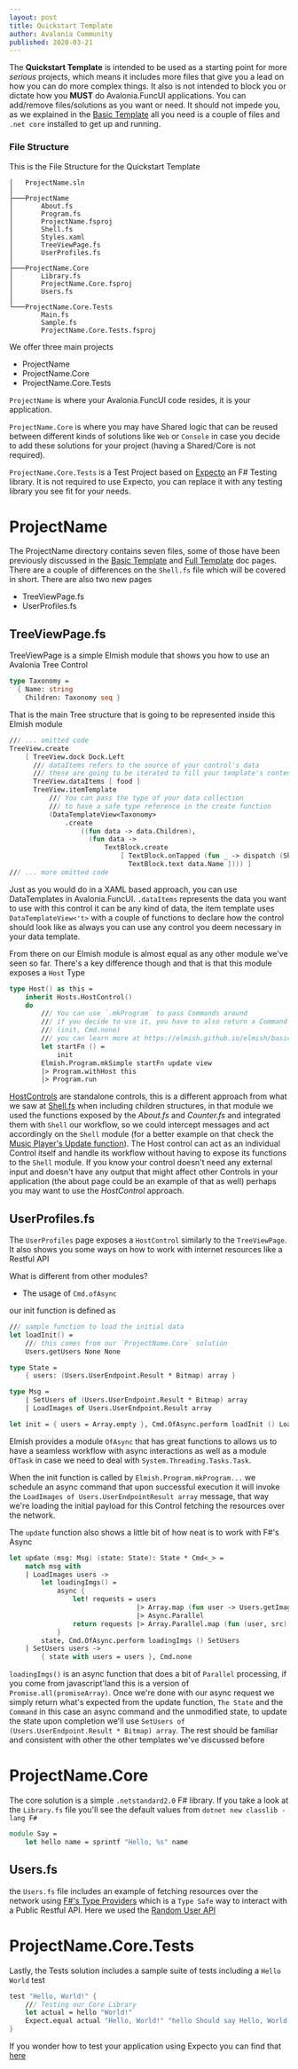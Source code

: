```yaml
---
layout: post
title: Quickstart Template
author: Avalonia Community
published: 2020-03-21
---
```


The **Quickstart Template** is intended to be used as a starting point for more *serious* projects, which means it includes more files that give you a lead on how you can do more complex things. It also is not intended to block you or dictate how you **MUST** do Avalonia.FuncUI applications. You can add/remove files/solutions as you want or need. It should not impede you, as we explained in the [Basic Template](./Basic-Template.html) all you need is a couple of files and `.net core` installed to get up and running.

### File Structure
This is the File Structure for the Quickstart Template
```
│   ProjectName.sln
│
├───ProjectName
│       About.fs
│       Program.fs
│       ProjectName.fsproj
│       Shell.fs
│       Styles.xaml
│       TreeViewPage.fs
│       UserProfiles.fs
│
├───ProjectName.Core
│       Library.fs
│       ProjectName.Core.fsproj
│       Users.fs
│
└───ProjectName.Core.Tests
        Main.fs
        Sample.fs
        ProjectName.Core.Tests.fsproj
```
We offer three main projects
- ProjectName
- ProjectName.Core
- ProjectName.Core.Tests

`ProjectName` is where your Avalonia.FuncUI code resides, it is your application. 

`ProjectName.Core` is where you may have Shared logic that can be reused between different kinds of solutions like `Web` or `Console` in case you decide to add these solutions for your project (having a Shared/Core is not required).

`ProjectName.Core.Tests` is a Test Project based on [Expecto](https://github.com/haf/expecto) an F# Testing library. It is not required to use Expecto, you can replace it with any testing library you see fit for your needs.

# ProjectName
The ProjectName directory contains seven files, some of those have been previously discussed in the [Basic Template](./Basic-Template.html) and [Full Template](./Full-Template.html) doc pages. There are a couple of differences on the `Shell.fs` file which will be covered in short. There are also two new pages

- TreeViewPage.fs
- UserProfiles.fs

## TreeViewPage.fs
TreeViewPage is a simple Elmish module that shows you how to use an Avalonia Tree Control
```fsharp
type Taxonomy =
  { Name: string
    Children: Taxonomy seq }
```
That is the main Tree structure that is going to be represented inside this Elmish module

```fsharp
/// ... omitted code
TreeView.create
    [ TreeView.dock Dock.Left
      /// dataItems refers to the source of your control's data
      /// these are going to be iterated to fill your template's contents
      TreeView.dataItems [ food ]
      TreeView.itemTemplate
          /// You can pass the type of your data collection
          /// to have a safe type reference in the create function
          (DataTemplateView<Taxonomy>
              .create
                  ((fun data -> data.Children),
                    (fun data ->
                        TextBlock.create
                            [ TextBlock.onTapped (fun _ -> dispatch (ShowDetail data))
                              TextBlock.text data.Name ]))) ]
/// ... more omitted code
```
Just as you would do in a XAML based approach, you can use DataTemplates in Avalonia.FuncUI.
`.dataItems` represents the data you want to use with this control it can be any kind of data, the item template uses `DataTemplateView<'t>` with a couple of functions to declare how the control should look like
as always you can use any control you deem necessary in your data template.

From there on our Elmish module is almost equal as any other module we've seen so far. There's a key difference though and that is that this module exposes a `Host` Type

```fsharp
type Host() as this =
    inherit Hosts.HostControl()
    do
        /// You can use `.mkProgram` to pass Commands around
        /// if you decide to use it, you have to also return a Command in the initFn
        /// (init, Cmd.none)
        /// you can learn more at https://elmish.github.io/elmish/basics.html
        let startFn () =
            init
        Elmish.Program.mkSimple startFn update view
        |> Program.withHost this
        |> Program.run
```
[HostControls](https://github.com/AvaloniaCommunity/Avalonia.FuncUI/blob/master/src/Avalonia.FuncUI/Components/Hosts.fs#L24) are standalone controls, this is a different approach from what we saw at [Shell.fs](./Full-Template.html#shellfs) when including children structures, in that module we used the functions exposed by the *About.fs* and *Counter.fs* and integrated them with `Shell` our workflow, so we could intercept messages and act accordingly on the `Shell` module (for a better example on that check the [Music Player's Update function](https://github.com/AvaloniaCommunity/Avalonia.FuncUI/blob/master/src/Examples/Examples.MusicPlayer/Shell.fs#L109)). The Host control can act as an individual Control itself and handle its workflow without having to expose its functions to the `Shell` module. If you know your control doesn't need any external input and doesn't have any output that might affect other Controls in your application (the about page could be an example of that as well) perhaps you may want to use the *HostControl* approach.

## UserProfiles.fs
The `UserProfiles` page exposes a `HostControl` similarly to the `TreeViewPage`. It also shows you some ways on how to work with internet resources like a Restful API

What is different from other modules? 
- The usage of `Cmd.ofAsync`

our init function is defined as 
```fsharp
/// sample function to load the initial data
let loadInit() =
    /// this comes from our `ProjectName.Core` solution
    Users.getUsers None None

type State =
    { users: (Users.UserEndpoint.Result * Bitmap) array }

type Msg =
    | SetUsers of (Users.UserEndpoint.Result * Bitmap) array
    | LoadImages of Users.UserEndpoint.Result array

let init = { users = Array.empty }, Cmd.OfAsync.perform loadInit () LoadImages
```
Elmish provides a module `OfAsync` that has great functions to allows us to have a seamless workflow with async interactions as well as a module `OfTask` in case we need to deal with `System.Threading.Tasks.Task`.

When the init function is called by `Elmish.Program.mkProgram...` we schedule an async command that upon successful execution it will invoke the `LoadImages of Users.UserEndpointResult array` message, that way we're loading the initial payload for this Control fetching the resources over the network.

The `update` function also shows a little bit of how neat is to work with F#'s Async

```fsharp
let update (msg: Msg) (state: State): State * Cmd<_> =
    match msg with
    | LoadImages users ->
        let loadingImgs() =
            async {
                let! requests = users
                                |> Array.map (fun user -> Users.getImageFromUrl user user.Picture.Large)
                                |> Async.Parallel
                return requests |> Array.Parallel.map (fun (user, src) -> user, new Bitmap(src))
            }
        state, Cmd.OfAsync.perform loadingImgs () SetUsers
    | SetUsers users ->
        { state with users = users }, Cmd.none
```
`loadingImgs()` is an async function that does a bit of `Parallel` processing, if you come from javascript'land this is a version of `Promise.all(promiseArray)`. Once we're done with our async request we simply return what's expected from the update function, `The State` and the `Command` in this case an async command and the unmodified state, to update the state upon completion we'll use `SetUsers of (Users.UserEndpoint.Result * Bitmap) array`. The rest should be familiar and consistent with other the other templates we've discussed before

# ProjectName.Core
The core solution is a simple `.netstandard2.0` F# library. If you take a look at the `Library.fs` file you'll see the default values from `dotnet new classlib -lang F#`
```fsharp
module Say =
    let hello name = sprintf "Hello, %s" name
```
## Users.fs
the `Users.fs` file includes an example of fetching resources over the network using [F#'s Type Providers](https://fsharp.github.io/FSharp.Data/) which is a `Type Safe` way to interact with a Public Restful API. Here we used the [Random User API](https://randomuser.me/)


# ProjectName.Core.Tests
Lastly, the Tests solution includes a sample suite of tests including a `Hello World` test
```fsharp
test "Hello, World!" {
    /// Testing our Core Library
    let actual = hello "World!"
    Expect.equal actual "Hello, World!" "hello Should say Hello, World!"
}
```
If you wonder how to test your application using Expecto you can find that [here](./Unit-Testing-Avalonia-FuncUI-Apps.html)


